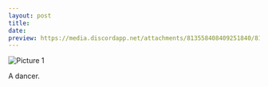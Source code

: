 ```yaml
---
layout: post
title:  
date:   
preview: https://media.discordapp.net/attachments/813558408409251840/813558465510244383/LSP_Dancer.png
---
```


![Picture 1](https://media.discordapp.net/attachments/813558408409251840/813558465510244383/LSP_Dancer.png?width=800&height=800)

A dancer.
